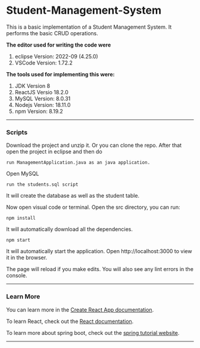 # Student-Management-System

This is a basic implementation of a Student Management System. It performs the basic CRUD operations.

**The editor used for writing the code were** 
1. eclipse Version: 2022-09 (4.25.0) 
2. VSCode Version: 1.72.2

**The tools used for implementing this were:**
1. JDK Version 8
2. ReactJS Versio 18.2.0
3. MySQL Version: 8.0.31
4. Nodejs Version: 18.11.0
5. npm Version: 8.19.2
-------

### Scripts

Download the project and unzip it. Or you can clone the repo.
After that open the project in eclipse and then do
```
run ManagementApplication.java as an java application.
```
Open MySQL
```
run the students.sql script
```
It will create the database as well as the student table.

Now open visual code or terminal. Open the src directory, you can run:
```
npm install
```
It will automatically download all the dependencies. 
```
npm start
```

It will automatically start the application.
Open http://localhost:3000 to view it in the browser.

The page will reload if you make edits.
You will also see any lint errors in the console.

--------

### Learn More

You can learn more in the [Create React App documentation](https://create-react-app.dev/docs/getting-started/).

To learn React, check out the [React documentation](https://reactjs.org/).

To learn more about spring boot, check out the [spring tutorial website](https://www.javatpoint.com/spring-boot-tutorial).

--------
